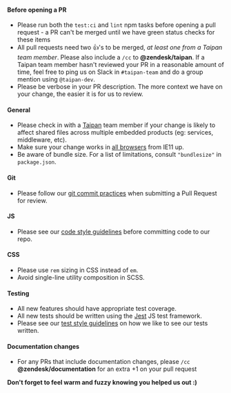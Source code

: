 #### Before opening a PR
* Please run both the `test:ci` and `lint` npm tasks before opening a pull request - a PR can't be merged until we have green status checks for these items
* All pull requests need two :+1:'s to be merged, *at least one from a Taipan team member*. Please also include a `/cc` to **@zendesk/taipan**. If a Taipan team member hasn't reviewed your PR in a reasonable amount of time, feel free to ping us on Slack in `#taipan-team` and do a group mention using `@taipan-dev`.
* Please be verbose in your PR description. The more context we have on your change, the easier it is for us to review.

#### General
* Please check in with a [Taipan](https://cerebro.zende.sk/teams/taipan) team member if your change is likely to affect shared files across multiple embedded products (eg: services, middleware, etc).
* Make sure your change works in [all browsers](https://support.zendesk.com/hc/en-us/articles/203908456-Using-Web-Widget-to-embed-customer-service-in-your-website) from IE11 up.
* Be aware of bundle size. For a list of limitations, consult `"bundlesize"` in `package.json`.

#### Git
* Please follow our [git commit practices](https://zendesk.atlassian.net/wiki/spaces/CE/pages/279216606/Taipan+Git+Practices) when submitting a Pull Request for review.

#### JS
* Please see our [code style guidelines](STYLE.md) before committing code to our repo.

#### CSS
* Please use `rem` sizing in CSS instead of `em`.
* Avoid single-line utility composition in SCSS.

#### Testing
* All new features should have appropriate test coverage.
* All new tests should be written using the [Jest](https://jestjs.io/) JS test framework.
* Please see our [test style guidelines](TEST_STYLE.md) on how we like to see our tests written.

#### Documentation changes
* For any PRs that include documentation changes, please `/cc` **@zendesk/documentation** for an extra +1 on your pull request

**Don't forget to feel warm and fuzzy knowing you helped us out :)**

